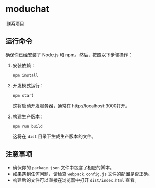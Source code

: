 # moduchat
l联系项目

## 运行命令

确保你已经安装了 Node.js 和 npm。然后，按照以下步骤操作：

1. 安装依赖：
   ```bash
   npm install
   ```

2. 开发模式运行：
   ```bash
   npm start
   ```
   这将启动开发服务器，通常在 http://localhost:3000打开。

3. 构建生产版本：
   ```bash
   npm run build
   ```
   这将在 `dist` 目录下生成生产版本的文件。

## 注意事项

- 确保你的 `package.json` 文件中包含了相应的脚本。
- 如果遇到任何问题，请检查 `webpack.config.js` 文件的配置是否正确。
- 构建后的文件可以直接在浏览器中打开 `dist/index.html` 查看。
